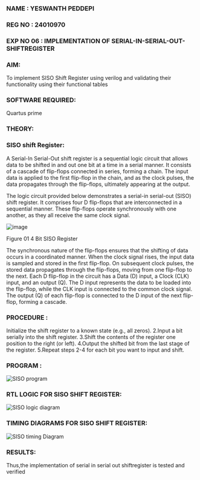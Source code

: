 ### NAME : YESWANTH PEDDEPI
### REG NO : 24010970
### EXP NO 06 : IMPLEMENTATION OF SERIAL-IN-SERIAL-OUT-SHIFTREGISTER

### AIM:

To implement  SISO Shift Register using verilog and validating their functionality using their functional tables

### SOFTWARE REQUIRED:

Quartus prime

### THEORY:

### SISO shift Register:

A Serial-In Serial-Out shift register is a sequential logic circuit that allows data to be shifted in and out one bit at a time in a serial manner. It consists of a cascade of flip-flops connected in series, forming a chain. The input data is applied to the first flip-flop in the chain, and as the clock pulses, the data propagates through the flip-flops, ultimately appearing at the output.

The logic circuit provided below demonstrates a serial-in serial-out (SISO) shift register. It comprises four D flip-flops that are interconnected in a sequential manner. These flip-flops operate synchronously with one another, as they all receive the same clock signal.

![image](https://github.com/naavaneetha/SERIAL-IN-SERIAL-OUT-SHIFTREGISTER/assets/154305477/e81c4072-37f9-46c6-8145-566764b74c3a)

Figure 01 4 Bit SISO Register

The synchronous nature of the flip-flops ensures that the shifting of data occurs in a coordinated manner. When the clock signal rises, the input data is sampled and stored in the first flip-flop. On subsequent clock pulses, the stored data propagates through the flip-flops, moving from one flip-flop to the next.
Each D flip-flop in the circuit has a Data (D) input, a Clock (CLK) input, and an output (Q). The D input represents the data to be loaded into the flip-flop, while the CLK input is connected to the common clock signal. The output (Q) of each flip-flop is connected to the D input of the next flip-flop, forming a cascade.

### PROCEDURE :

Initialize the shift register to a known state (e.g., all zeros). 2.Input a bit serially into the shift register. 3.Shift the contents of the register one position to the right (or left). 4.Output the shifted bit from the last stage of the register. 5.Repeat steps 2-4 for each bit you want to input and shift.

### PROGRAM :
![SISO program](https://github.com/user-attachments/assets/6ac381cb-4a37-4f38-b947-26dae032c188)



### RTL LOGIC FOR SISO SHIFT REGISTER:
![SISO logic diagram](https://github.com/user-attachments/assets/78a23208-cb91-4d08-9601-0a31015c6b8b)

### TIMING DIAGRAMS FOR SISO SHIFT REGISTER:
![SISO timing Diagram](https://github.com/user-attachments/assets/71c53f10-6342-42de-9209-dffbc47b404e)

### RESULTS:
Thus,the implementation of serial in serial out shiftregister is tested and verified
